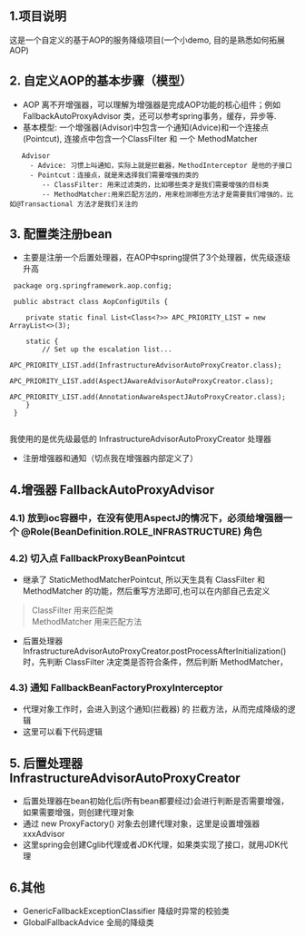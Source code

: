 ## 1.项目说明
这是一个自定义的基于AOP的服务降级项目(一个小demo, 目的是熟悉如何拓展AOP)

## 2. 自定义AOP的基本步骤（模型）
* AOP 离不开增强器，可以理解为增强器是完成AOP功能的核心组件；例如 FallbackAutoProxyAdvisor 类，还可以参考spring事务，缓存，异步等.
* 基本模型: 一个增强器(Advisor)中包含一个通知(Advice)和一个连接点(Pointcut), 连接点中包含一个ClassFilter 和 一个 MethodMatcher
~~~
   Advisor
     - Advice: 习惯上叫通知，实际上就是拦截器，MethodInterceptor 是他的子接口
     - Pointcut：连接点，就是来选择我们需要增强的类的
        -- ClassFilter: 用来过滤类的，比如哪些类才是我们需要增强的目标类
        -- MethodMatcher:用来匹配方法的，用来检测哪些方法才是需要我们增强的，比如@Transactional 方法才是我们关注的
~~~

## 3. 配置类注册bean
* 主要是注册一个后置处理器，在AOP中spring提供了3个处理器，优先级逐级升高
~~~
 package org.springframework.aop.config;
 
 public abstract class AopConfigUtils {
 
	private static final List<Class<?>> APC_PRIORITY_LIST = new ArrayList<>(3);

	static {
		// Set up the escalation list...
		APC_PRIORITY_LIST.add(InfrastructureAdvisorAutoProxyCreator.class);
		APC_PRIORITY_LIST.add(AspectJAwareAdvisorAutoProxyCreator.class);
		APC_PRIORITY_LIST.add(AnnotationAwareAspectJAutoProxyCreator.class);
	}
 }
 
~~~
我使用的是优先级最低的 InfrastructureAdvisorAutoProxyCreator 处理器
* 注册增强器和通知（切点我在增强器内部定义了）

## 4.增强器 FallbackAutoProxyAdvisor
### 4.1) 放到ioc容器中，在没有使用AspectJ的情况下，必须给增强器一个 @Role(BeanDefinition.ROLE_INFRASTRUCTURE) 角色
### 4.2) 切入点 FallbackProxyBeanPointcut
 * 继承了 StaticMethodMatcherPointcut, 所以天生具有 ClassFilter 和 MethodMatcher 的功能，然后重写方法即可,也可以在内部自己去定义
 > ClassFilter 用来匹配类<br>
 > MethodMatcher 用来匹配方法
 * 后置处理器 InfrastructureAdvisorAutoProxyCreator.postProcessAfterInitialization() 时，先判断 ClassFilter 决定类是否符合条件，然后判断 MethodMatcher，
### 4.3) 通知 FallbackBeanFactoryProxyInterceptor 
 * 代理对象工作时，会进入到这个通知(拦截器) 的 拦截方法，从而完成降级的逻辑
 * 这里可以看下代码逻辑


## 5. 后置处理器 InfrastructureAdvisorAutoProxyCreator
* 后置处理器在bean初始化后(所有bean都要经过)会进行判断是否需要增强，如果需要增强，则创建代理对象
* 通过 new ProxyFactory() 对象去创建代理对象，这里是设置增强器xxxAdvisor
* 这里spring会创建Cglib代理或者JDK代理，如果类实现了接口，就用JDK代理


## 6.其他
 * GenericFallbackExceptionClassifier 降级时异常的校验类
 * GlobalFallbackAdvice 全局的降级类
